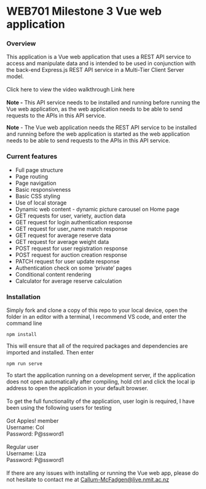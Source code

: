 # WEB701 Milestone 3 Vue web application

### Overview
This application is a  Vue web application that uses a REST API service to access and manipulate data and is intended to be used in conjunction with the back-end Express.js REST API service in a Multi-Tier Client Server model.
<br />
<br />
Click here to view the video walkthrough
Link here
<br />
<br />
<b>Note -</b> This API service needs to be installed and running before running the Vue web application, as the web application needs to be able to send requests to the APIs in this API service.

<b>Note</b> - The Vue web application needs the REST API service to be installed and running before the web application is started as the web application needs to be able to send requests to the APIs in this API service.

### Current features
<ul>
  <li>Full page structure</li>
  <li>Page routing</li>
  <li>Page navigation</li>
  <li>Basic responsiveness</li>
  <li>Basic CSS styling</li>
  <li>Use of local storage</li>
  <li>Dynamic web content - dynamic picture carousel on Home page</li> 
  <li>GET requests for user, variety, auction data</li>
  <li>GET request for login authentication response</li>
  <li>GET request for user_name match response</li>
  <li>GET request for average reserve data</li>
  <li>GET request for average weight data</li>
  <li>POST request for user registration response</li>
  <li>POST request for auction creation response</li>
  <li>PATCH request for user update response</li>
  <li>Authentication check on some ‘private’ pages</li>
  <li>Conditional content rendering</li>
  <li>Calculator for average reserve calculation</li>
</ul>

### Installation
Simply fork and clone a copy of this repo to your local device, open the folder in an editor with a terminal, I recommend VS code, and enter the command line 
```
npm install
```
This will ensure that all of the required packages and dependencies are imported and installed.  Then enter
```
npm run serve
```
To start the application running on a development server,  if the application does not open automatically after compiling, hold ctrl and click the local ip address to open the application in your default browser.
<br />
<br />
To get the full functionality of the application, user login is required, I have been using the following users for testing
<br />
<br />
Got Apples! member
<br />
Username: Col
<br />
Password: P@ssword1
<br />
<br />
Regular user
<br />
Username: Liza
<br />
Password: P@ssword1
<br />
<br />
If there are any issues with installing or running the Vue web app, please do not hesitate to contact me at Callum-McFadgen@live.nmit.ac.nz
